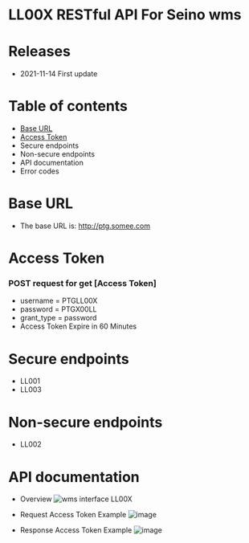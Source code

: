 # LL00X RESTful API For Seino wms
# Releases
* 2021-11-14 First update
# Table of contents
* [Base URL](#base-url)
* [Access Token](#access-token)
* Secure endpoints
* Non-secure endpoints
* API documentation
* Error codes
# Base URL
* The base URL is: http://ptg.somee.com
# Access Token
### POST request for get [Access Token]
* username = PTGLL00X
* password = PTGX00LL
* grant_type = password
* Access Token Expire in 60 Minutes
# Secure endpoints
* LL001
* LL003
# Non-secure endpoints
* LL002
# API documentation

* Overview
![wms interface LL00X](https://user-images.githubusercontent.com/41188202/141673089-78ba99bb-ccc5-4ce9-9b44-8f9965de67fb.png)

* Request Access Token Example
![image](https://user-images.githubusercontent.com/41188202/141673281-21ccd812-c8c5-496a-bd17-797e41144dbb.png)

* Response Access Token Example
![image](https://user-images.githubusercontent.com/41188202/141671181-260ff47e-e623-4f7e-b00d-e53916ead6d9.png)

